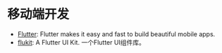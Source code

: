 # 移动端开发

* [Flutter](https://github.com/flutter/flutter): Flutter makes it easy and fast to build beautiful mobile apps.
* [flukit](https://github.com/flutterchina/flukit): A Flutter UI Kit. 一个Flutter UI组件库。
